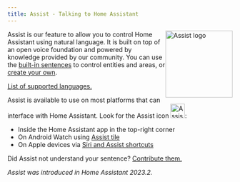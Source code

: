 ```yaml
---
title: Assist - Talking to Home Assistant
---
```


<img src='/images/assist/assist-logo.png' class='no-shadow' alt='Assist logo' style='width: 150px; float: right'>

Assist is our feature to allow you to control Home Assistant using natural language. It is built on top of an open voice foundation and powered by knowledge provided by our community. You can use the [built-in sentences](/docs/assist/builtin_sentences) to control entities and areas, or [create your own](/docs/assist/custom_sentences).

[List of supported languages.](https://developers.home-assistant.io/docs/voice/intent-recognition/supported-languages)

Assist is available to use on most platforms that can interface with Home Assistant. Look for the Assist icon <img src='/images/assist/assist-icon.svg' alt='Assist icon' style='height: 32px' class='no-shadow'>:

- Inside the Home Assistant app in the top-right corner
- On Android Watch using [Assist tile](/docs/assist/android)
- On Apple devices via [Siri and Assist shortcuts](/docs/assist/apple)

Did Assist not understand your sentence? [Contribute them.](https://developers.home-assistant.io/docs/voice/intent-recognition/)

_Assist was introduced in Home Assistant 2023.2._

<lite-youtube videoid="sQ7X7jz1SrA" videotitle="Assist on Apple HomePod"></lite-youtube>
